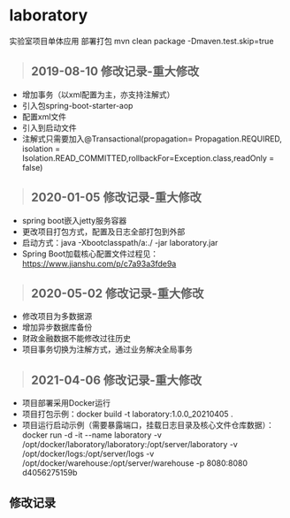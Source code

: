 # laboratory
实验室项目单体应用
部署打包 mvn clean package -Dmaven.test.skip=true

> ## 2019-08-10 修改记录-重大修改
* 增加事务（以xml配置为主，亦支持注解式）
* 引入包spring-boot-starter-aop
* 配置xml文件
* 引入到启动文件
* 注解式只需要加入@Transactional(propagation= Propagation.REQUIRED, isolation = Isolation.READ_COMMITTED,rollbackFor=Exception.class,readOnly = false)

> ## 2020-01-05 修改记录-重大修改
* spring boot嵌入jetty服务容器
* 更改项目打包方式，配置及日志全部打包到外部
* 启动方式：java -Xbootclasspath/a:./ -jar laboratory.jar
* Spring Boot加载核心配置文件过程见：https://www.jianshu.com/p/c7a93a3fde9a

> ## 2020-05-02 修改记录-重大修改
* 修改项目为多数据源
* 增加异步数据库备份
* 财政金融数据不能修改过往历史
* 项目事务切换为注解方式，通过业务解决全局事务

> ## 2021-04-06 修改记录-重大修改
* 项目部署采用Docker运行
* 项目打包示例：docker build -t laboratory:1.0.0_20210405 .
* 项目运行启动示例（需要暴露端口，挂载日志目录及核心文件仓库数据）：docker run -d -it --name laboratory -v /opt/docker/laboratory/laboratory:/opt/server/laboratory -v /opt/docker/logs:/opt/server/logs -v /opt/docker/warehouse:/opt/server/warehouse -p 8080:8080 d4056275159b

## 修改记录
